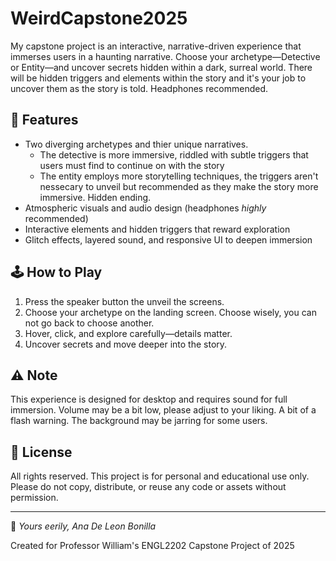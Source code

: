 # WeirdCapstone2025
My capstone project is an interactive, narrative-driven experience that immerses users in a haunting narrative. Choose your archetype—Detective or Entity—and uncover secrets hidden within a dark, surreal world. There will be hidden triggers and elements within the story and it's your job to uncover them as the story is told. Headphones recommended.

## 📓 Features
- Two diverging archetypes and thier unique narratives.
  -  The detective is more immersive, riddled with subtle triggers that users must find to continue on with the story
  -  The entity employs more storytelling techniques, the triggers aren't nessecary to unveil but recommended as they make the story more immersive. Hidden ending.    
- Atmospheric visuals and audio design (headphones *highly* recommended)  
- Interactive elements and hidden triggers that reward exploration  
- Glitch effects, layered sound, and responsive UI to deepen immersion  

## 🕹️ How to Play
1. Press the speaker button the unveil the screens.
2. Choose your archetype on the landing screen. Choose wisely, you can not go back to choose another.
3. Hover, click, and explore carefully—details matter.  
4. Uncover secrets and move deeper into the story.  

## ⚠️ Note
This experience is designed for desktop and requires sound for full immersion.
Volume may be a bit low, please adjust to your liking.
A bit of a flash warning. The background may be jarring for some users.

## 🚫 License
All rights reserved. This project is for personal and educational use only.  
Please do not copy, distribute, or reuse any code or assets without permission.

---

🖤 *Yours eerily, Ana De Leon Bonilla*

Created for Professor William's ENGL2202 Capstone Project of 2025

